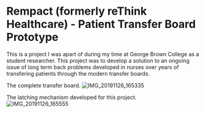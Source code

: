 # Rempact (formerly reThink Healthcare) - Patient Transfer Board Prototype
This is a project I was apart of during my time at George Brown College as a student researcher.
This project was to develop a solution to an ongoing issue of long term back problems developed in nurses over years of transfering patients through the modern transfer boards.

The complete transfer board.
![IMG_20191126_165335](https://github.com/user-attachments/assets/bc800d42-9adb-4809-be05-e38c3c93ba8e)

The latching mechanism developed for this project.
![IMG_20191126_165555](https://github.com/user-attachments/assets/02013ebc-2384-4fe3-80f8-3e81b974f954)
